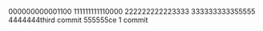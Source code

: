 000000000001100
111111111110000
222222222223333
333333333355555
4444444third commit
555555ce 1 commit
